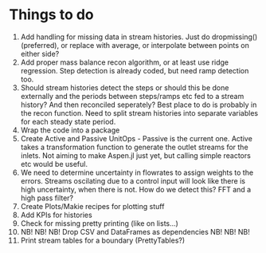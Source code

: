 # Things to do

1. Add handling for missing data in stream histories. Just do dropmissing() (preferred), or replace with average, or interpolate between points on either side?
2. Add proper mass balance recon algorithm, or at least use ridge regression. Step detection is already coded, but need ramp detection too.
3. Should stream histories detect the steps or should this be done externally and the periods between steps/ramps etc fed to a stream history? And then reconciled seperately? Best place to do is probably in the recon function. Need to split stream histories into separate variables for each steady state period.
4. Wrap the code into a package
5. Create Active and Passive UnitOps - Passive is the current one. Active takes a transformation function to generate the outlet streams for the inlets. Not aiming to make Aspen.jl just yet, but calling simple reactors etc would be useful.
6. We need to determine uncertainty in flowrates to assign weights to the errors. Streams oscilating due to a control input will look like there is high uncertainty, when there is not. How do we detect this? FFT and a high pass filter?
7. Create Plots/Makie recipes for plotting stuff
8. Add KPIs for histories
9. Check for missing pretty printing (like on lists...)
10. NB! NB! NB! Drop CSV and DataFrames as dependencies NB! NB! NB!
11. Print stream tables for a boundary (PrettyTables?)